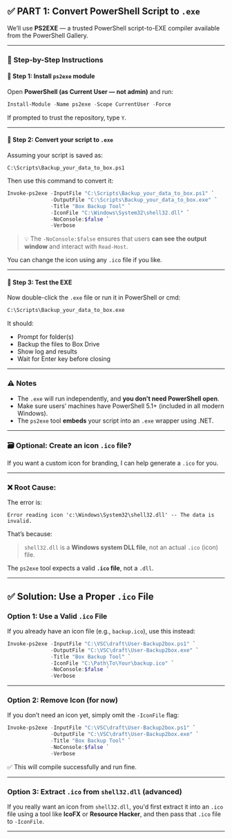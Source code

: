 ## ✅ PART 1: Convert PowerShell Script to `.exe`

We’ll use **PS2EXE** — a trusted PowerShell script-to-EXE compiler available from the PowerShell Gallery.

---

### 🔧 Step-by-Step Instructions

#### 🧱 Step 1: Install `ps2exe` module

Open **PowerShell (as Current User — not admin)** and run:

```powershell
Install-Module -Name ps2exe -Scope CurrentUser -Force
```

If prompted to trust the repository, type `Y`.

---

#### 🧱 Step 2: Convert your script to `.exe`

Assuming your script is saved as:

```
C:\Scripts\Backup_your_data_to_box.ps1
```

Then use this command to convert it:

```powershell
Invoke-ps2exe -InputFile "C:\Scripts\Backup_your_data_to_box.ps1" `
              -OutputFile "C:\Scripts\Backup_your_data_to_box.exe" `
              -Title "Box Backup Tool" `
              -IconFile "C:\Windows\System32\shell32.dll" `
              -NoConsole:$false `
              -Verbose
```

> 💡 The `-NoConsole:$false` ensures that users **can see the output window** and interact with `Read-Host`.

You can change the icon using any `.ico` file if you like.

---

#### 🧪 Step 3: Test the EXE

Now double-click the `.exe` file or run it in PowerShell or cmd:

```bash
C:\Scripts\Backup_your_data_to_box.exe
```

It should:

* Prompt for folder(s)
* Backup the files to Box Drive
* Show log and results
* Wait for Enter key before closing

---

### ⚠️ Notes

* The `.exe` will run independently, and **you don’t need PowerShell open**.
* Make sure users’ machines have PowerShell 5.1+ (included in all modern Windows).
* The `ps2exe` tool **embeds** your script into an `.exe` wrapper using .NET.

---

### 🗃️ Optional: Create an icon `.ico` file?

If you want a custom icon for branding, I can help generate a `.ico` for you.

---


### ❌ Root Cause:

The error is:

```
Error reading icon 'c:\Windows\System32\shell32.dll' -- The data is invalid.
```

That’s because:

> `shell32.dll` is a **Windows system DLL file**, not an actual `.ico` (icon) file.

The `ps2exe` tool expects a valid **`.ico` file**, not a `.dll`.

---

## ✅ Solution: Use a Proper `.ico` File

### Option 1: Use a Valid `.ico` File

If you already have an icon file (e.g., `backup.ico`), use this instead:

```powershell
Invoke-ps2exe -InputFile "C:\VSC\draft\User-Backup2box.ps1" `
              -OutputFile "C:\VSC\draft\User-Backup2box.exe" `
              -Title "Box Backup Tool" `
              -IconFile "C:\Path\To\Your\backup.ico" `
              -NoConsole:$false `
              -Verbose
```

---

### Option 2: Remove Icon (for now)

If you don’t need an icon yet, simply omit the `-IconFile` flag:

```powershell
Invoke-ps2exe -InputFile "C:\VSC\draft\User-Backup2box.ps1" `
              -OutputFile "C:\VSC\draft\User-Backup2box.exe" `
              -Title "Box Backup Tool" `
              -NoConsole:$false `
              -Verbose
```

✅ This will compile successfully and run fine.

---

### Option 3: Extract `.ico` from `shell32.dll` (advanced)

If you really want an icon from `shell32.dll`, you'd first extract it into an `.ico` file using a tool like **IcoFX** or **Resource Hacker**, and then pass that `.ico` file to `-IconFile`.

---

